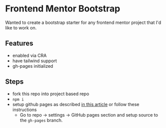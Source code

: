 # Frontend Mentor Bootstrap

Wanted to create a bootstrap starter for any frontend mentor project that I'd like to work on.

## Features

- enabled via CRA
- have tailwind support
- gh-pages initialized

## Steps

- fork this repo into project based repo
- `npm i`
- setup github pages as described [in this article](https://medium.com/mobile-web-dev/how-to-build-and-deploy-a-react-app-to-github-pages-in-less-than-5-minutes-d6c4ffd30f14) or follow these instructions
  - Go to repo -> settings -> GitHub pages section and setup source to the `gh-pages` branch.

